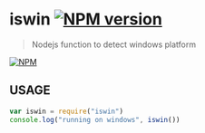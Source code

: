 # iswin [![NPM version](https://badge.fury.io/js/iswin.png)](http://badge.fury.io/js/iswin)

> Nodejs function to detect windows platform

[![NPM](https://nodei.co/npm/iswin.png?downloads=true&stars=true)](https://nodei.co/npm/iswin/)

## USAGE

```javascript
var iswin = require("iswin")
console.log("running on windows", iswin())
```
